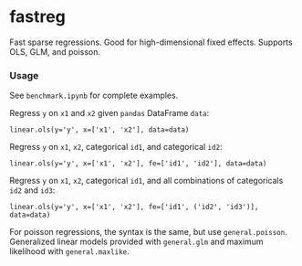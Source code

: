 # fastreg

Fast sparse regressions. Good for high-dimensional fixed effects. Supports OLS, GLM, and poisson.

### Usage

See `benchmark.ipynb` for complete examples.

Regress `y` on `x1` and `x2` given `pandas` DataFrame `data`:
```
linear.ols(y='y', x=['x1', 'x2'], data=data)
```

Regress `y` on `x1`, `x2`, categorical `id1`, and categorical `id2`:
```
linear.ols(y='y', x=['x1', 'x2'], fe=['id1', 'id2'], data=data)
```

Regress `y` on `x1`, `x2`, categorical `id1`, and all combinations of categoricals `id2` and `id3`:
```
linear.ols(y='y', x=['x1', 'x2'], fe=['id1', ('id2', 'id3')], data=data)
```

For poisson regressions, the syntax is the same, but use `general.poisson`. Generalized linear models provided with `general.glm` and maximum likelihood with `general.maxlike`.
